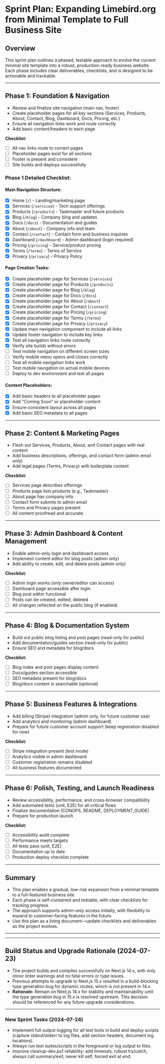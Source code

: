 # Sprint Plan: Expanding Limebird.org from Minimal Template to Full Business Site

## Overview
This sprint plan outlines a phased, testable approach to evolve the current minimal site template into a robust, production-ready business website. Each phase includes clear deliverables, checklists, and is designed to be actionable and trackable.

---

## Phase 1: Foundation & Navigation
- Review and finalize site navigation (main nav, footer)
- Create placeholder pages for all key sections (Services, Products, About, Contact, Blog, Dashboard, Docs, Pricing, etc.)
- Ensure all navigation links work and route correctly
- Add basic content/headers to each page

**Checklist:**
- [ ] All nav links route to correct pages
- [ ] Placeholder pages exist for all sections
- [ ] Footer is present and consistent
- [ ] Site builds and deploys successfully

### Phase 1 Detailed Checklist:

#### **Main Navigation Structure:**
- [x] Home (`/`) - Landing/marketing page
- [x] Services (`/services`) - Tech support offerings
- [x] Products (`/products`) - Taskmaster and future products
- [x] Blog (`/blog`) - Company blog and updates
- [x] Docs (`/docs`) - Documentation and guides
- [x] About (`/about`) - Company info and team
- [x] Contact (`/contact`) - Contact form and business inquiries
- [x] Dashboard (`/dashboard`) - Admin dashboard (login required)
- [x] Pricing (`/pricing`) - Service/product pricing
- [x] Terms (`/terms`) - Terms of Service
- [x] Privacy (`/privacy`) - Privacy Policy

#### **Page Creation Tasks:**
- [x] Create placeholder page for Services (`/services`)
- [x] Create placeholder page for Products (`/products`)
- [x] Create placeholder page for Blog (`/blog`)
- [x] Create placeholder page for Docs (`/docs`)
- [x] Create placeholder page for About (`/about`)
- [x] Create placeholder page for Contact (`/contact`)
- [x] Create placeholder page for Pricing (`/pricing`)
- [x] Create placeholder page for Terms (`/terms`)
- [x] Create placeholder page for Privacy (`/privacy`)
- [x] Update main navigation component to include all links
- [x] Update footer navigation to include key links
- [x] Test all navigation links route correctly
- [x] Verify site builds without errors
- [ ] Test mobile navigation on different screen sizes
- [ ] Verify mobile menu opens and closes correctly
- [ ] Test all mobile navigation links work
- [ ] Test mobile navigation on actual mobile devices
- [ ] Deploy to dev environment and test all pages

#### **Content Placeholders:**
- [x] Add basic headers to all placeholder pages
- [x] Add "Coming Soon" or placeholder content
- [x] Ensure consistent layout across all pages
- [x] Add basic SEO metadata to all pages

---

## Phase 2: Content & Marketing Pages
- Flesh out Services, Products, About, and Contact pages with real content
- Add business descriptions, offerings, and contact form (admin email only)
- Add legal pages (Terms, Privacy) with boilerplate content

**Checklist:**
- [ ] Services page describes offerings
- [ ] Products page lists products (e.g., Taskmaster)
- [ ] About page has company info
- [ ] Contact form submits to admin email
- [ ] Terms and Privacy pages present
- [ ] All content proofread and accurate

---

## Phase 3: Admin Dashboard & Content Management
- Enable admin-only login and dashboard access
- Implement content editor for blog posts (admin only)
- Add ability to create, edit, and delete posts (admin only)

**Checklist:**
- [ ] Admin login works (only owner/editor can access)
- [ ] Dashboard page accessible after login
- [ ] Blog post editor functional
- [ ] Posts can be created, edited, deleted
- [ ] All changes reflected on the public blog (if enabled)

---

## Phase 4: Blog & Documentation System
- Build out public blog listing and post pages (read-only for public)
- Add documentation/guides section (read-only for public)
- Ensure SEO and metadata for blog/docs

**Checklist:**
- [ ] Blog index and post pages display content
- [ ] Docs/guides section accessible
- [ ] SEO metadata present for blog/docs
- [ ] Blog/docs content is searchable (optional)

---

## Phase 5: Business Features & Integrations
- Add billing (Stripe) integration (admin only, for future customer use)
- Add analytics and monitoring (admin dashboard)
- Prepare for future customer account support (keep registration disabled for now)

**Checklist:**
- [ ] Stripe integration present (test mode)
- [ ] Analytics visible in admin dashboard
- [ ] Customer registration remains disabled
- [ ] All business features documented

---

## Phase 6: Polish, Testing, and Launch Readiness
- Review accessibility, performance, and cross-browser compatibility
- Add automated tests (unit, E2E) for all critical flows
- Finalize documentation (CONOPS, README, DEPLOYMENT_GUIDE)
- Prepare for production launch

**Checklist:**
- [ ] Accessibility audit complete
- [ ] Performance meets targets
- [ ] All tests pass (unit, E2E)
- [ ] Documentation up to date
- [ ] Production deploy checklist complete

---

## Summary
- This plan enables a gradual, low-risk expansion from a minimal template to a full-featured business site.
- Each phase is self-contained and testable, with clear checklists for tracking progress.
- The approach supports admin-only access initially, with flexibility to expand to customer-facing features in the future.
- Use this plan as a living document—update checklists and deliverables as the project evolves.

--- 

---

## Build Status and Upgrade Rationale (2024-07-23)

- The project builds and compiles successfully on Next.js 14.x, with only minor linter warnings and no fatal errors or type issues.
- Previous attempts to upgrade to Next.js 15.x resulted in a build-blocking type generation bug for dynamic routes, which is not present in 14.x.
- **Rationale:** Remain on Next.js 14.x for stability and maintainability until the type generation bug in 15.x is resolved upstream. This decision should be referenced for any future upgrade considerations.

--- 

### New Sprint Tasks (2024-07-24)

- Implement full output logging for all test tools in build and deploy scripts (capture stdout/stderr to log files, add section headers, document log locations).
- Always run test suites/scripts in the foreground or log output to files.
- Improve cleanup-dev.ps1 reliability: add timeouts, robust try/catch, always call summary/exit, never kill self, forced exit at end. 